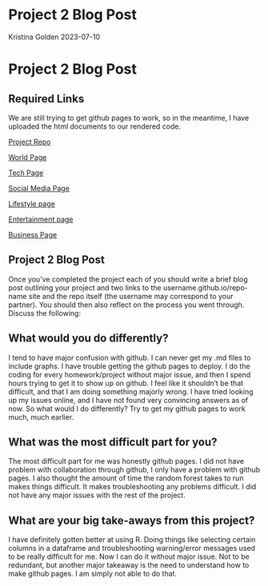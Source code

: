 Project 2 Blog Post
================
Kristina Golden
2023-07-10

# Project 2 Blog Post

## Required Links

We are still trying to get github pages to work, so in the meantime, I
have uploaded the html documents to our rendered code.

[Project Repo](https://github.com/kgolden4514/ST_558_Project_2)

[World Page](https://kgolden4514.github.io/World.html)

[Tech Page](https://kgolden4514.github.io/Tech.html)

[Social Media Page](https://kgolden4514.github.io/Social.Media.html)

[Lifestyle page](https://kgolden4514.github.io/Lifestyle.html)

[Entertainment page](https://kgolden4514.github.io/Entertainment.html)

[Business Page](https://kgolden4514.github.io/Business.html)

## Project 2 Blog Post

Once you’ve completed the project each of you should write a brief blog
post outlining your project and two links to the
username.github.io/repo-name site and the repo itself (the username may
correspond to your partner). You should then also reflect on the process
you went through. Discuss the following:

## What would you do differently?

I tend to have major confusion with github. I can never get my .md files
to include graphs. I have trouble getting the github pages to deploy. I
do the coding for every homework/project without major issue, and then I
spend hours trying to get it to show up on github. I feel like it
shouldn’t be that difficult, and that I am doing something majorly
wrong. I have tried looking up my issues online, and I have not found
very convincing answers as of now. So what would I do differently? Try
to get my github pages to work much, much earlier.

## What was the most difficult part for you?

The most difficult part for me was honestly github pages. I did not have
problem with collaboration through github, I only have a problem with
github pages. I also thought the amount of time the random forest takes
to run makes things difficult. It makes troubleshooting any problems
difficult. I did not have any major issues with the rest of the project.

## What are your big take-aways from this project?

I have definitely gotten better at using R. Doing things like selecting
certain columns in a dataframe and troubleshooting warning/error
messages used to be really difficult for me. Now I can do it without
major issue. Not to be redundant, but another major takeaway is the need
to understand how to make github pages. I am simply not able to do that.
